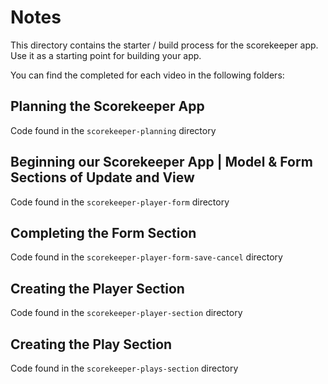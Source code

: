 # Notes

This directory contains the starter / build process for the scorekeeper app.  Use it as a starting point for building your app.

You can find the completed for each video in the following folders:

## Planning the Scorekeeper App

Code found in the `scorekeeper-planning` directory

## Beginning our Scorekeeper App | Model & Form Sections of Update and View

Code found in the `scorekeeper-player-form` directory

## Completing the Form Section

Code found in the `scorekeeper-player-form-save-cancel` directory

## Creating the Player Section

Code found in the `scorekeeper-player-section` directory

## Creating the Play Section

Code found in the `scorekeeper-plays-section` directory
